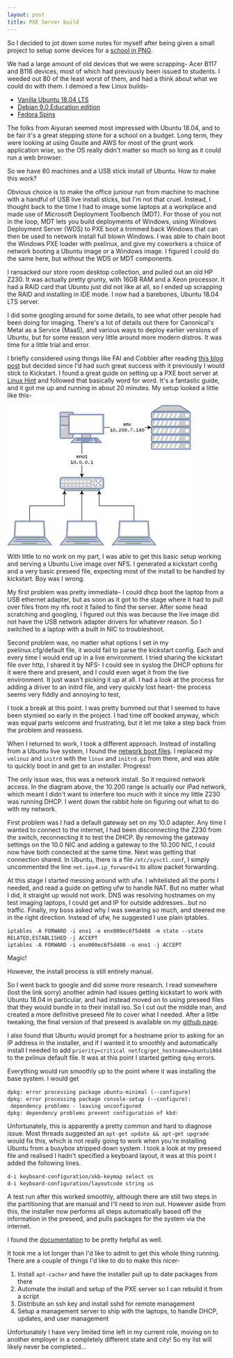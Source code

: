 ```yaml
---
layout: post
title: PXE Server build
---
```


So I decided to jot down some notes for myself after being given a small project to setup some devices for a [school in PNG](https://www.aiyuranhs.ac.pg/).

We had a large amount of old devices that we were scrapping- Acer B117 and B116 devices, most of which had previously been issued to students. I weeded out 80 of the least worst of them, and had a think about what we could do with them. I demoed a few Linux builds-

- [Vanilla Ubuntu 18.04 LTS](http://releases.ubuntu.com/18.04/)
- [Debian 9.0 Education edition](https://wiki.debian.org/DebianEdu)
- [Fedora Spins](https://spins.fedoraproject.org/en/soas/)

The folks from Aiyuran seemed most impressed with Ubuntu 18.04, and to be fair it's a great stepping stone for a school on a budget. Long term, they were looking at using Gsuite and AWS for most of the grunt work application wise, so the OS really didn't matter so much so long as it could run a web browser.

So we have 80 machines and a USB stick install of Ubuntu. How to make this work?

Obvious choice is to make the office juniour run from machine to machine with a handful of USB live install sticks, but I'm not that cruel. Instead, I thought back to the time I had to image some laptops at a workplace and made use of Microsoft Deployment Toolbench (MDT). For those of you not in the loop, MDT lets you build deployments of Windows, using Windows Deployment Server (WDS) to PXE boot a trimmed back Windows that can then be used to network install full blown Windows. I was able to chain boot the Windows PXE loader with pxelinux, and give my coworkers a choice of network booting a Ubuntu image or a Windows image. I figured I could do the same here, but without the WDS or MDT components.

I ransacked our store room desktop collection, and pulled out an old HP Z230. It was actually pretty grunty, with 16GB RAM and a Xeon processor. It had a RAID card that Ubuntu just did not like at all, so I ended up scrapping the RAID and installing in IDE mode. I now had a barebones, Ubuntu 18.04 LTS server.

I did some googling around for some details, to see what other people had been doing for imaging. There's a lot of details out there for Canonical's Metal as a Service (MaaS), and various ways to deploy earlier versions of Ubuntu, but for some reason very little around more modern distros. It was time for a little trial and error.

I briefly considered using things like FAI and Cobbler after reading [this blog post](https://www.cyberciti.biz/tips/server-provisioning-software.html) but decided since I'd had such great success with it previously I would stick to Kickstart. I found a great guide on setting up a PXE boot server at [Linux Hint](https://linuxhint.com/pxe_boot_ubuntu_server/) and followed that basically word for word. It's a fantastic guide, and it got me up and running in about 20 minutes. My setup looked a little like this-

![](/img/pxe.png)

With little to no work on my part, I was able to get this basic setup working and serving a Ubuntu Live image over NFS. I generated a kickstart config and a very basic preseed file, expecting most of the install to be handled by kickstart. Boy was I wrong.

My first problem was pretty immediate- I could dhcp boot the laptop from a USB ethernet adapter, but as soon as it got to the stage where it had to pull over files from my nfs root it failed to find the server. After some head scratching and googling, I figured out this was because the live image did not have the USB network adapter drivers for whatever reason. So I switched to a laptop with a built in NIC to troubleshoot. 

Second problem was, no matter what options I set in my pxelinux.cfg/default file, it would fail to parse the kickstart config. Each and every time I would end up in a live environment. I tried sharing the kickstart file over http, I shared it by NFS- I could see in syslog the DHCP options for it were there and present, and I could even wget it from the live environment. It just wasn't picking it up at all. I had a look at the process for adding a driver to an initrd file, and very quickly lost heart- the process seems very fiddly and annoying to test, 

I took a break at this point. I was pretty bummed out that I seemed to have been stymied so early in the project. I had time off booked anyway, which was equal parts welcome and frustrating, but it let me take a step back from the problem and reassess.

When I returned to work, I took a different approach. Instead of installing from a Ubuntu live system, I found the [network boot files](http://archive.ubuntu.com/ubuntu/dists/bionic-updates/main/installer-amd64/current/images/netboot/). I replaced my `vmlinuz` and `initrd` with the `linux` and `initrd.gz` from there, and was able to quickly boot in and get to an installer. Progress!

The only issue was, this was a network install. So it required network access. In the diagram above, the 10.200 range is actually our iPad network, which meant I didn't want to interfere too much with it since my little Z230 was running DHCP. I went down the rabbit hole on figuring out what to do with my network.

First problem was I had a default gateway set on my 10.0 adapter. Any time I wanted to connect to the internet, I had been disconnecting the Z230 from the switch, reconnecting it to test the DHCP. By removing the gateway settings on the 10.0 NIC and adding a gateway to the 10.200 NIC, I could now have both connected at the same time. Next was getting that connection shared. In Ubuntu, there is a file `/etc/sysctl.conf`, I simply uncommented the line `net.ipv4.ip_forward=1` to allow packet forwarding. 

At this stage I started messing around with ufw. I whitelisted all the ports I needed, and read a guide on getting ufw to handle NAT. But no matter what I did, it straight up would not work. DNS was resolving hostnames on my test imaging laptops, I could get and IP for outside addresses...but no traffic. Finally, my boss asked why I was swearing so much, and steered me in the right direction. Instead of ufw, he suggested I use plain iptables.

```
iptables -A FORWARD -i eno1 -o enx000ec6f5d408 -m state --state RELATED,ESTABLISHED -j ACCEPT
iptables -A FORWARD -i enx000ec6f5d408 -o eno1 -j ACCEPT
```

Magic!

However, the install process is still entirely manual.

So I went back to google and did some more research. I read somewhere (lost the link sorry) another admin had issues getting kickstart to work with Ubuntu 18.04 in particular, and had instead moved on to using preseed files that they would bundle in to their install iso. So I cut out the middle man, and created a more definitive preseed file to cover what I needed. After a little tweaking, the final version of that preseed is available on my [github page](https://github.com/danspanner/random_scripts/blob/master/config/preseed.cfg).

I also found that Ubuntu would prompt for a hostname prior to asking for an IP address in the installer, and if I wanted it to smoothly and automatically install I needed to add `priority=critical netfcg/get_hostname=ubuntu1804` to the pxlinux default file. It was at this point I started getting `dpkg` errors.

Everything would run smoothly up to the point where it was installing the base system. I would get 

```
dpkg: error processing package ubuntu-minimal (--configure)
dpkg: error processing package console-setup (--configure):
 dependency problems - leaving unconfigured
dpkg: dependency problems prevent configuration of kbd:
```

Unfortunately, this is apparently a pretty common and hard to diagnose issue. Most threads suggested an `apt-get update && apt-get upgrade` would fix this, which is not really going to work when you're installing Ubuntu from a busybox stripped down system. I took a look at my preseed file and realised I hadn't specified a keyboard layout, it was at this point I added the following lines.

```
d-i keyboard-configuration/xkb-keymap select us
d-i keyboard-configuration/layoutcode string us
```

A test run after this worked smoothly, although there are still two steps in the partitioning that are manual and I'll need to iron out. However aside from this, the installer now performs all steps automatically based off the information in the preseed, and pulls packages for the system via the internet.

I found the [documentation](https://help.ubuntu.com/lts/installation-guide/s390x/apbs04.html) to be pretty helpful as well.

It took me a lot longer than I'd like to admit to get this whole thing running. There are a couple of things I'd like to do to make this nicer-

1. Install `apt-cacher` and have the installer pull up to date packages from there
2. Automate the install and setup of the PXE server so I can rebuild it from a script
3. Distribute an ssh key and install sshd for remote management
4. Setup a management server to ship with the laptops, to handle DHCP, updates, and user management

Unfortunately I have very limited time left in my current role, moving on to another employer in a completely different state and city! So my list will likely never be completed...